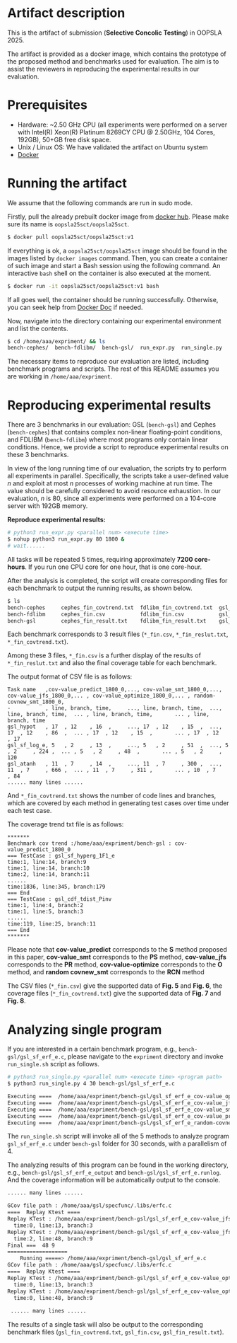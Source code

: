 # Artifact description
This is the artifact of submission (**Selective Concolic Testing**) in OOPSLA 2025. 

The artifact is provided as a docker image, which contains the prototype of the proposed method and benchmarks used for evaluation. The aim is to assist the reviewers in reproducing the experimental results in our evaluation.

# Prerequisites
+ Hardware: ~2.50 GHz CPU (all experiments were performed on a server with Intel(R) Xeon(R) Platinum 8269CY CPU @ 2.50GHz, 104 Cores, 192GB), 50+GB free disk space.
+ Unix / Linux OS: We have validated the artifact on Ubuntu system
+ [Docker](https://www.docker.com/pricing/)

# Running the artifact
We assume that the following commands are run in sudo mode. 

Firstly, pull the already prebuilt docker image from [docker hub](https://hub.docker.com/r/oopsla25sct/oopsla25sct). Please make sure its name is `oopsla25sct/oopsla25sct`.
```sh
$ docker pull oopsla25sct/oopsla25sct:v1
```

If everything is ok, a `oopsla25sct/oopsla25sct` image should be found in the images listed by `docker images` command. Then, you can create a container of such image and start a Bash session using the following command. An interactive `bash` shell on the container is also executed at the moment.
```sh
$ docker run -it oopsla25sct/oopsla25sct:v1 bash
```

If all goes well, the container should be running successfully. Otherwise, you can seek help from [Docker Doc](https://docs.docker.com/) if needed. 

Now, navigate into the directory containing our experimental environment and list the contents. 
```sh
$ cd /home/aaa/expriment/ && ls
bench-cephes/  bench-fdlibm/  bench-gsl/  run_expr.py  run_single.py
```
The necessary items to reproduce our evaluation are listed, including benchmark programs and scripts. The rest of this README assumes you are working in `/home/aaa/expriment`.

# Reproducing experimental results

There are 3 benchmarks in our evaluation: GSL (`bench-gsl`) and Cephes (`bench-cephes`) that contains complex non-linear floating-point conditions, and FDLIBM (`bench-fdlibm`) where most programs only contain linear conditions. Hence, we provide a script to reproduce experimental results on these 3 benchmarks. 

In view of the long running time of our evaluation, the scripts try to perform all experiments in parallel. Specifically, the scripts take a user-defined value *n* and exploit at most *n* processes of working machine at run time. The value should be carefully considered to avoid resource exhaustion. In our evaluation, *n* is 80, since all experiments were performed on a 104-core server with 192GB memory.

**Reproduce experimental results:**

```bash
# python3 run_expr.py <parallel num> <execute time>
$ nohup python3 run_expr.py 80 1800 &  
# wait......
```

All tasks will be repeated 5 times, requiring approximately **7200 core-hours**. If you run one CPU core for one hour, that is one core-hour. 

After the analysis is completed, the script will create corresponding files for each benchmark to output the running results, as shown below.

```bash
$ ls
bench-cephes     cephes_fin_covtrend.txt  fdlibm_fin_covtrend.txt  gsl_fin_covtrend.txt  run_expr.py      
bench-fdlibm     cephes_fin.csv           fdlibm_fin.csv           gsl_fin.csv           run_single.py
bench-gsl        cephes_fin_result.txt    fdlibm_fin_result.txt    gsl_fin_result.txt    
```

Each benchmark corresponds to 3 result files (`*_fin.csv`, `*_fin_reslut.txt`, `*_fin_covtrend.txt`). 

Among these 3 files, `*_fin.csv` is a further display of the results of `*_fin_reslut.txt` and also the final coverage table for each benchmark.

The output format of CSV file is as follows:

```
Task name   ,cov-value_predict_1800_0,..., cov-value_smt_1800_0,..., cov-value_jfs_1800_0,... , cov-value_optimize_1800_0,... , random-covnew_smt_1800_0,
-           , line, branch, time,     ..., line, branch, time,  ..., line, branch, time,  ... , line, branch, time,       ... , line, branch, time
gsl_hypot   , 17  , 12    , 16  ,     ..., 17  , 12    , 15  ,  ..., 17  , 12    , 86  ,  ... , 17  , 12    , 15  ,       ... , 17  , 12    , 17
gsl_sf_log_e, 5   , 2     , 13  ,     ..., 5   , 2     , 51  ,  ..., 5   , 2     , 224 ,  ... , 5   , 2     , 48  ,       ... , 5   , 2     , 120
gsl_atanh   , 11  , 7     , 14  ,     ..., 11  , 7     , 300 ,  ..., 11  , 7     , 666 ,  ... , 11  , 7     , 311 ,       ... , 10  , 7     , 84
...... many lines ......
```

And `*_fin_covtrend.txt` shows the number of code lines and branches, which are covered by each method in generating test cases over time under each test case.

The coverage trend txt file is as follows:

```
*******
Benchmark cov trend :/home/aaa/expriment/bench-gsl : cov-value_predict_1800_0
=== TestCase : gsl_sf_hyperg_1F1_e
time:1, line:14, branch:9
time:1, line:14, branch:10
time:2, line:14, branch:11
......
time:1836, line:345, branch:179
=== End
=== TestCase : gsl_cdf_tdist_Pinv
time:1, line:4, branch:2
time:1, line:5, branch:3
......
time:119, line:25, branch:11
=== End
*******
```

Please note that **cov-value_predict** corresponds to the **S** method proposed in this paper, **cov-value_smt** corresponds to the **PS** method, **cov-value_jfs** corresponds to the **PR** method, **cov-value-optimize** corresponds to the **O** method, and **random covnew_smt** corresponds to the **RCN** method

The CSV files (`*_fin.csv`) give the supported data of **Fig. 5** and **Fig. 6**, the coverage files (`*_fin_covtrend.txt`) give the supported data of **Fig. 7** and **Fig. 8**.

# Analyzing single program
If you are interested in a certain benchmark program, e.g., `bench-gsl/gsl_sf_erf_e.c`, please navigate to the `expriment` directory and invoke `run_single.sh` script as follows.

```bash
# python3 run_single.py <parallel num> <execute time> <program path>
$ python3 run_single.py 4 30 bench-gsl/gsl_sf_erf_e.c

Executing ====  /home/aaa/expriment/bench-gsl/gsl_sf_erf_e_cov-value_optimize_30_0_output
Executing ====  /home/aaa/expriment/bench-gsl/gsl_sf_erf_e_cov-value_jfs_30_0_output
Executing ====  /home/aaa/expriment/bench-gsl/gsl_sf_erf_e_cov-value_smt_30_0_output
Executing ====  /home/aaa/expriment/bench-gsl/gsl_sf_erf_e_cov-value_predict_30_0_output
Executing ====  /home/aaa/expriment/bench-gsl/gsl_sf_erf_e_random-covnew_smt_30_0_output
```
The `run_single.sh` script will invoke all of the 5 methods to analyze program `gsl_sf_erf_e.c` under `bench-gsl` folder for 30 seconds, with a parallelism of 4. 

The analyzing results of this program can be found in the working directory, e.g., `bench-gsl/gsl_sf_erf_e_output` and `bench-gsl/gsl_sf_erf_e.runlog`. And the coverage information will be automatically output to the console.

```bash
...... many lines ......

GCov file path : /home/aaa/gsl/specfunc/.libs/erfc.c
====  Replay Ktest ====
Replay KTest : /home/aaa/expriment/bench-gsl/gsl_sf_erf_e_cov-value_jfs_30_0_output/test000001.ktest
  time:0, line:13, branch:3
Replay KTest : /home/aaa/expriment/bench-gsl/gsl_sf_erf_e_cov-value_jfs_30_0_output/test000002.ktest
  time:2, line:48, branch:9
Final ===  48 9 
===================
    Running =====> /home/aaa/expriment/bench-gsl/gsl_sf_erf_e.c
GCov file path : /home/aaa/gsl/specfunc/.libs/erfc.c
====  Replay Ktest ====
Replay KTest : /home/aaa/expriment/bench-gsl/gsl_sf_erf_e_cov-value_optimize_30_0_output/test000001.ktest
  time:0, line:13, branch:3
Replay KTest : /home/aaa/expriment/bench-gsl/gsl_sf_erf_e_cov-value_optimize_30_0_output/test000002.ktest
  time:0, line:48, branch:9
  
 ...... many lines ......
```

The results of a single task will also be output to the corresponding benchmark files (`gsl_fin_covtrend.txt`, `gsl_fin.csv`, `gsl_fin_result.txt`).
